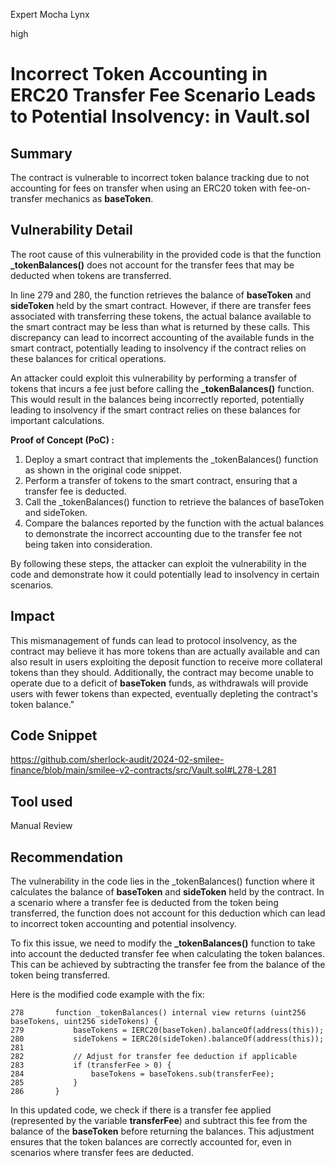 Expert Mocha Lynx

high

# Incorrect Token Accounting in ERC20 Transfer Fee Scenario Leads to Potential Insolvency: in Vault.sol

## Summary
The contract is vulnerable to incorrect token balance tracking due to not accounting for fees on transfer when using an ERC20 token with fee-on-transfer mechanics as **baseToken**.
## Vulnerability Detail
The root cause of this vulnerability in the provided code is that the function **_tokenBalances()** does not account for the transfer fees that may be deducted when tokens are transferred.

In line 279 and 280, the function retrieves the balance of **baseToken** and **sideToken** held by the smart contract. However, if there are transfer fees associated with transferring these tokens, the actual balance available to the smart contract may be less than what is returned by these calls. This discrepancy can lead to incorrect accounting of the available funds in the smart contract, potentially leading to insolvency if the contract relies on these balances for critical operations.

An attacker could exploit this vulnerability by performing a transfer of tokens that incurs a fee just before calling the **_tokenBalances()** function. This would result in the balances being incorrectly reported, potentially leading to insolvency if the smart contract relies on these balances for important calculations.

**Proof of Concept (PoC) :**

1. Deploy a smart contract that implements the _tokenBalances() function as shown in the original code snippet.
2. Perform a transfer of tokens to the smart contract, ensuring that a transfer fee is deducted.
3. Call the _tokenBalances() function to retrieve the balances of baseToken and sideToken.
4. Compare the balances reported by the function with the actual balances to demonstrate the incorrect accounting due to the transfer fee not being taken into consideration.

By following these steps, the attacker can exploit the vulnerability in the code and demonstrate how it could potentially lead to insolvency in certain scenarios.

## Impact
This mismanagement of funds can lead to protocol insolvency, as the contract may believe it has more tokens than are actually available and can also result in users exploiting the deposit function to receive more collateral tokens than they should. Additionally, the contract may become unable to operate due to a deficit of **baseToken** funds, as withdrawals will provide users with fewer tokens than expected, eventually depleting the contract's token balance."

## Code Snippet
https://github.com/sherlock-audit/2024-02-smilee-finance/blob/main/smilee-v2-contracts/src/Vault.sol#L278-L281
## Tool used

Manual Review

## Recommendation
The vulnerability in the code lies in the _tokenBalances() function where it calculates the balance of **baseToken** and **sideToken** held by the contract. In a scenario where a transfer fee is deducted from the token being transferred, the function does not account for this deduction which can lead to incorrect token accounting and potential insolvency.

To fix this issue, we need to modify the **_tokenBalances()** function to take into account the deducted transfer fee when calculating the token balances. This can be achieved by subtracting the transfer fee from the balance of the token being transferred.

Here is the modified code example with the fix:
```solidity
278       function _tokenBalances() internal view returns (uint256 baseTokens, uint256 sideTokens) {
279           baseTokens = IERC20(baseToken).balanceOf(address(this));
280           sideTokens = IERC20(sideToken).balanceOf(address(this));
281           
282           // Adjust for transfer fee deduction if applicable
283           if (transferFee > 0) {
284               baseTokens = baseTokens.sub(transferFee);
285           }
286       }
```
In this updated code, we check if there is a transfer fee applied (represented by the variable **transferFee**) and subtract this fee from the balance of the **baseToken** before returning the balances. This adjustment ensures that the token balances are correctly accounted for, even in scenarios where transfer fees are deducted.